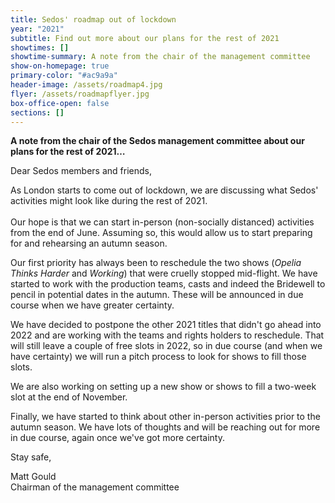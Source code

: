 ```yaml
---
title: Sedos' roadmap out of lockdown
year: "2021"
subtitle: Find out more about our plans for the rest of 2021
showtimes: []
showtime-summary: A note from the chair of the management committee
show-on-homepage: true
primary-color: "#ac9a9a"
header-image: /assets/roadmap4.jpg
flyer: /assets/roadmapflyer.jpg
box-office-open: false
sections: []
---
```

**A note from the chair of the Sedos management committee about our plans for the rest of 2021…**

Dear Sedos members and friends,

As London starts to come out of lockdown, we are discussing what Sedos' activities might look like during the rest of 2021.  \
\
Our hope is that we can start in-person (non-socially distanced) activities from the end of June. Assuming so, this would allow us to start preparing for and rehearsing an autumn season. 

Our first priority has always been to reschedule the two shows (*Opelia Thinks Harder* and *Working*) that were cruelly stopped mid-flight. We have started to work with the production teams, casts and indeed the Bridewell to pencil in potential dates in the autumn. These will be announced in due course when we have greater certainty. 

We have decided to postpone the other 2021 titles that didn't go ahead into 2022 and are working with the teams and rights holders to reschedule. That will still leave a couple of free slots in 2022, so in due course (and when we have certainty) we will run a pitch process to look for shows to fill those slots.

We are also working on setting up a new show or shows to fill a two-week slot at the end of November. 

Finally, we have started to think about other in-person activities prior to the autumn season. We have lots of thoughts and will be reaching out for more in due course, again once we've got more certainty. 

Stay safe,

Matt Gould\
Chairman of the management committee